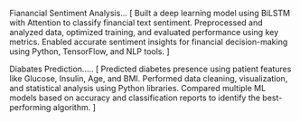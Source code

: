 Fianancial Sentiment Analysis...
[ Built a deep learning model using BiLSTM with Attention to classify financial text sentiment. Preprocessed and analyzed data, optimized training, and evaluated performance using key metrics. Enabled accurate sentiment insights for financial decision-making using Python, TensorFlow, and NLP tools. ]


Diabates Prediction.....
[ Predicted diabetes presence using patient features like Glucose, Insulin, Age, and BMI. Performed data cleaning, visualization, and statistical analysis using Python libraries. Compared multiple ML models based on accuracy and classification reports to identify the best-performing algorithm. ]
